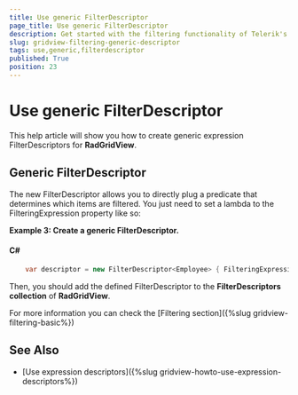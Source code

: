 ```yaml
---
title: Use generic FilterDescriptor
page_title: Use generic FilterDescriptor
description: Get started with the filtering functionality of Telerik's {{ site.framework_name }} DataGrid and learn how to use generic FilterDescriptor.
slug: gridview-filtering-generic-descriptor
tags: use,generic,filterdescriptor
published: True
position: 23
---
```


# Use generic FilterDescriptor

This help article will show you how to create generic expression FilterDescriptors<T> for __RadGridView__.
  
## Generic FilterDescriptor

The new FilterDescriptor<T> allows you to directly plug a predicate that determines which items are filtered. You just need to set a lambda to the FilteringExpression property like so:
        

__Example 3: Create a generic FilterDescriptor<T>.__

#### __C#__

```C#
	var descriptor = new FilterDescriptor<Employee> { FilteringExpression = e => prospects.Contains(e) };
```


Then, you should add the defined FilterDescriptor to the __FilterDescriptors collection__ of __RadGridView__.
        

For more information you can check the [Filtering section]({%slug gridview-filtering-basic%})

## See Also

 * [Use expression descriptors]({%slug gridview-howto-use-expression-descriptors%})
